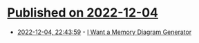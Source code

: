# [Published on 2022-12-04](index.md)

* [2022-12-04, 22:43:59](https://lobste.rs/s/160e8z/i_want_memory_diagram_generator) - [I Want a Memory Diagram Generator](https://third-bit.com/2022/12/04/i-want-a-memory-diagram-generator/)
